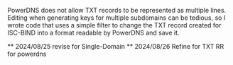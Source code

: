PowerDNS does not allow TXT records to be represented as multiple lines. Editing when generating keys for multiple subdomains can be tedious, so I wrote code that uses a simple filter to change the TXT record created for ISC-BIND into a format readable by PowerDNS and save it.

** 2024/08/25 revise for Single-Domain 
** 2024/08/26 Refine for TXT RR for powerdns 
